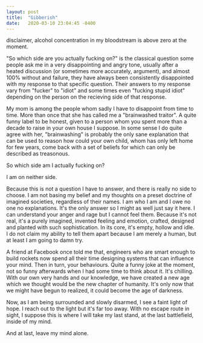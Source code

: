 ```yaml
---
layout: post
title:  "Gibberish"
date:   2020-03-10 23:04:45 -0400
---
```


disclaimer, alcohol concentration in my bloodstream is above zero at the moment.

"So which side are you actually fucking on?" is the classical question some people ask me in a very disappointing and angry tone,
usually after a heated discussion (or sometimes more accurately, argument),
and almost 100% without and failure, they have always been consistently disappointed with my response to that specific question.
Their answers to my response vary from "fucker" to "idiot" and some times even "fucking stupid idiot" depending on the person on the recieving side of that response.

My mom is among the people whom sadly I have to disappoint from time to time.
More than once that she has called me a "brainwashed traitor".
A quite funny label to be honest,
given to a person whom you spent more than a decade to raise in your own house I suppose.
In some sense I do quite agree with her,
"brainwashing" is probably the only sane explanation that can be used to reason how could your own child,
whom has only left home for few years,
come back with a set of beliefs for which can only be described as treasonous.

So which side am I actually fucking on?

I am on neither side.

Because this is not a question I have to answer,
and there is really no side to choose.
I am not basing my belief and my thoughts on a preset doctrine of imagined societies, regardless of their names.
I am who I am and I owe no one no explanations.
It's the only answer so I might as well just say it here.
I can understand your anger and rage but I cannot feel them.
Because it's not real, it's a purely imagined, invented feeling and emotion,
crafted, designed and planted with such sophistication.
In its core, it's empty, hollow and idle.
I do not claim my ability to tell them apart because I am merely a human,
but at least I am going to damn try.

A friend at Facebook once told me that,
engineers who are smart enough to build rockets now spend all their time designing systems that can influence your mind.
Then in turn, your behaviours.
Quite a funny joke at the moment, not so funny afterwards when I had some time to think about it.
It's chilling.
With our own very hands and our knowledge,
we have created a new age which we thought would be the new chapter of humanity.
It's only now that we might have begun to realized,
it could become the age of darkness.

Now, as I am being surrounded and slowly disarmed, I see a faint light of hope.
I reach out to the light but it's far too away.
With no escape route in sight,
I suppose this is where I will take my last stand,
at the last battlefield, inside of my mind.

And at last, leave my mind alone.
